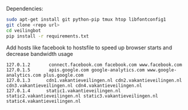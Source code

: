 Dependencies:

```bash
sudo apt-get install git python-pip tmux htop libfontconfig1 
git clone <repo url>
cd veilingbot
pip install -r requirements.txt
```

Add hosts like facebook to hostsfile to speed up browser starts and decrease bandwidth usage

    127.0.1.2       connect.facebook.com facebook.com www.facebook.com
    127.0.1.5       apis.google.com google-analytics.com www.google-analytics.com plus.google.com
    127.0.1.3      cdn1.vakantieveilingen.nl cdn2.vakantieveilingen.nl cdn3.vakantieveilingen.nl cdn4.vakantieveilingen.nl
    127.0.1.4      static1.vakantieveilingen.nl static2.vakantieveilingen.nl static3.vakantieveilingen.nl static4.vakantieveilingen.nl

